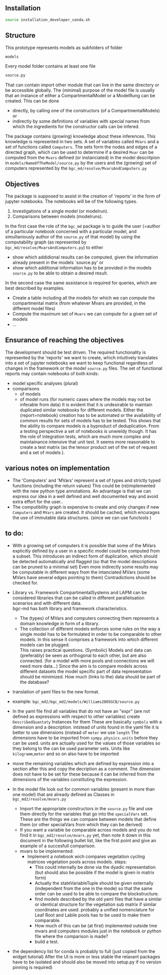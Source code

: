 
## Installation
```bash 
source installation_developer_conda.sh
```
## Structure
This prototype represents models as subfolders of folder 
```bash
models
```
Every model folder contains at least one file 
```bash
source.py
```
That can contain import other module that can live in the same directory or be accessible globally. 
The (minimal) purpose of the model file is usually that an instance of either a CompartmentalModel or a ModelRung can be created.
This can be done
* directly, by calling one of the constructors (of a CompartmentalModels) or 
* indirectly by some definitions of variables with special names from which the ingredients for the constructor calls can be infered.

The package contains (growing) knowledge about these inferences. 
This knowledge is represented in two sets.
A set of variables called `MVars` and a set of functions called `Computers`.
The sets form the nodes and edges of a directed graph, which can be used to 
determine if a desired `Mvar` can be computed from the `Mvars` defined (or instanciated) in the model descritpion in `models/NameOfTheModel/source.py` by the users and the (growing) set of computers represented by the `bgc_md/resolve/MvarsAndComputers.py` 

## Objectives
The package is supposed to assist in the creation of 'reports' in the form of jupyter notebooks.
The notebooks will be of the following types.
1. Investigations of a single model (or modelrun).
1. Comparisons between models (modelruns).

In the first case the role of the `bgc_md` package is to guide the user (=author of a particular notebook concerned with a particular model, and simultaniously author of the `source.py` of that model) by using the computability graph (as represented by `bgc_md/resolve/MvarsAndComputers.py`) to either
* show which addidional results can be computed, given the information already present in the models `source.py' or
* show which additional information has to be provided in the models `source.py` to be able to obtain a desired result.

In the second case the same assistance is required for queries, which are best described by examples. 
* Create a table including all the models for which we can compute the compartmental matrix (from whatever Mvars are provided, in the different model files)
* Compute the maximum set of `Mvars` we can compute for a given set of models
* ...


## Ensurance of reaching the objectives
The development should be test driven. The required functionality is represented by the 'reports' we want to create, which intuitively translates into a set of jupyter notebooks we want to keep functional regardless of changes in the
framework or the model `source.py` files.
The set of functional reports may contain notebooks of both kinds:
* model specific analyses (plural)
* comparisons 
   * of models
   * of model runs (for numeric cases where the models may not be inferable from data)
It is evident that it is undesirable to maintain duplicated similar notebooks for different models.
Either the (report=notebook) creation has to be automated or the availability of common results for sets of models has to be tested. This shows that the ability to compare models is a byproduct of deduplication.
From a testing perspective a set of notebooks is unwieldy though. It has the role of integration tests, which are much more complex and maintainance intensive that unit test. 
It seems more reasonable to create a test matrix (as the tensor product set of the set of request and a set of models ).  


## various notes on implementation

* The 'Computers' and 'MVars' represent a set of types and strictly typed
  functions (including the return values) This could be (re)implemented with
  the new python type annotations.  An advantage is that we can express our
  idea in a well defined and well documented way and avoid extra effort for the
  user..  
* The computibility graph is expensive to create and only changes if new
  `Computers` and `MVars` are created.  It should be cached, which encurages
  the use of immutable data structures. (since we can use functools )



## to do:
* With a growing set of computers it is possible that some of the MVars
  explicitly defined by a user in a specific model could be computed from a
  subset.  This introduces an indirect form of duplication, which should be
  detected automatically and flagged (so that the model descriptions can be
  pruned to a minimal set)  Even more indirectly some results may be computable
  in different ways from the intanciated MVars (some MVars have several edges
  pointing to them) Contradictions should be checked for.

* Library vs. Framework CompartmentalSystems and LAPM can be considered
  libraries that can be called in different parallelisation scenarios and with
  different data.  
  bgc-md has both library and framework characteristics.  
   * 	The (types) of MVars and computers connecting them represents a domain knowledge
    	in form of a library.  
   * 	The collection of different models enforces some rules on the way a
     	single model has to be formulated in order to be comparable to other
	models. 
	In this sense it comprises a framework into which different models can be
	plugged.  
  This raises practical questions.
  (Symbolic) Models and data can (preferably) be seen as orthogonal to each other, 
  but are also connected. 
  (for a model with more pools and connections we will
  need more data...) 
  Since the aim is to compare models across different datasets the model specific part of 
  data representation should be minimized.
  How much (links to the) data should be part of the database?

 * translation of yaml files to the new format.

  * example: 
    ``` bgc_md2/bgc_md2/models/Williams2005GCB/source.py ``` 

  * In the yaml file find all variables that do not have an "expr" (are not defined as expressions with respect to other variables)
    create ```DescribedQuantaty``` Instances for them 
    These are basically ```symbols``` with a dimension and a description.
    intstead of units found in the yaml file it is better to use dimensions (instead of ```meter``` we use ```length``` 
    The dimensions have to be imported from ```sympy.physics.units``` before they can be used.
    units are actually used for the values of those variables so they belong to the can be used parameter sets.
    Units like ```kilogramm```,```meter``` and so on also have to be imported 

  * move the remaining variables which are defined by expression into a section after this and copy the decription as a comment.
    The dimension  does not have to be set for these because it can be inferred from the dimensions of the variables
    constituting the expression.

  * In the model file look out for common variables (present in more than one model) that are already defined as
    Classes in ```bgc_md2/resolve/mvars.py```
    * Import the appropriate constructors in the ```source.py``` file and use them directly for the variables that go into
      the ```specialVars``` set. These are the things we can compare between models that define them (or other specialVars
      from which they can be derived)
    * If you want a variable be comparable across models and you do not find it in ```bgc_md2/resolve/mvars.py``` yet, then
      note it down in this document in the following bullet list, like the first point and give an example of a succesfull comparison.
	* mvars to be implemented:
	  * Implement a notebook wich compares vegetation cycling matrices vegetation pools across models.
  	    steps:
	    * This could internally be done via the dyadic representation (but should also be possible if the model is given in matrix form) 
  	    * Actually the stateVariableTuple should be given externally (independent from the one in the mode) so that
	      the same order can be used to be able to compare the blockstructure.
	    * find models described by the old yaml files that have a similar or identical structure for the vegetation sub matrix if similar coordinates are used.
	      probably a unified nomenclature for Leaf Root and Labile pools has to be used to make them comparable.
	    * How much of this can be (at first) implemented outside tme mvars and computers modules just in the notebook or python file where the comparison is made?
	    * build a test.

* the dependency list for conda is probably to full (just copied from the widget tutorial)
  After the UI is more or less stable the relavant packages have to be isolated and should also be moved into setup.py if no version pinning is required)

